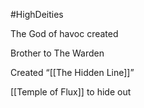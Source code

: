#HighDeities

The God of havoc created

Brother to The Warden

Created “[[The Hidden Line]]”


[[Temple of Flux]] to hide out